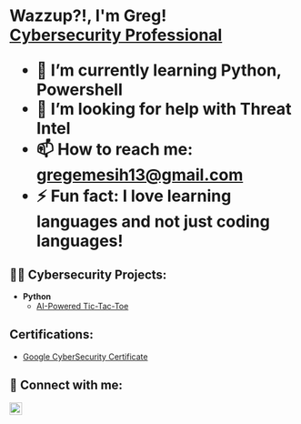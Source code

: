 <h1>Wazzup?!, I'm Greg! <br/> <a href="[https://www.linkedin.com/in/greggerald-emesih-a430a7243/]">Cybersecurity Professional</a>

<p align="left">
  <ul>
    <li>🌱 I’m currently learning <strong> Python, Powershell </strong> </li>
    <li> 🤔 I’m looking for help with <strong> Threat Intel </strong></li>
    <li>📫 How to reach me: <a href="gregemesih13@gmail.com">gregemesih13@gmail.com</a></li>
    <li>⚡ Fun fact: I love learning languages and <strong> not just coding languages!</strong></li>
  </ul>
<!--   <img src="https://media.giphy.com/media/qgQUggAC3Pfv687qPC/giphy.gif" width="300" align="right" alt="Coding GIF"> -->
</p>

<h2>👨‍💻 Cybersecurity Projects:</h2>

<!--  - <b>Data Structures and Algorithms Practice (AlgoExpert)</b>
  - [Praciting DS & Algos in Python](https://github.com/joshmadakor1/Algorithms-Practice)
- <b>PowerShell</b>
  - [Windows EventLog: Failed RDP Logins Source IP to full GeoData Conversion](https://github.com/joshmadakor1/Sentinel-Lab) > -->
- <b>Python</b> 
  - [AI-Powered Tic-Tac-Toe](https://github.com/GG413TTU/AITicTacToe)

<h2> Certifications:</h2>

  - [Google CyberSecurity Certificate](https://www.credly.com/badges/ea06f922-1870-4cf4-9d82-d4a67eb4bf43/linked_in_profile)
    
<h2> 🤳 Connect with me:</h2>

[<img align="left" alt="JoshMadakor | LinkedIn" width="22px" src="https://cdn.jsdelivr.net/npm/simple-icons@v3/icons/linkedin.svg" />][linkedin]


[linkedin]: https://www.linkedin.com/in/greggerald-emesih-a430a7243/

<!--
**joshmadakor1/joshmadakor1** is a ✨ _special_ ✨ repository because its `README.md` (this file) appears on your GitHub profile.

Here are some ideas to get you started:

- 🔭 I’m currently working on ...
- 🌱 I’m currently learning ...
- 👯 I’m looking to collaborate on ...
- 🤔 I’m looking for help with ...
- 💬 Ask me about ...
- 📫 How to reach me: ...
- 😄 Pronouns: ...
- ⚡ Fun fact: ...
-->
